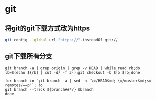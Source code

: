 # git
## 将git的git下载方式改为https
```bash
git config --global url."https://".insteadOf git://
```

## git下载所有分支
```
git branch -a | grep origin | grep -v HEAD | while read rb;do lb=$(echo ${rb} | cut -d/ -f 3-);git checkout -b $lb $rb;done
```
```
for branch in `git branch -a | sed -n '\=/HEAD$=d; \=/master$=d;s= remotes/==p'`; do 
git branch --track ${branch##*/} $branch 
done
```